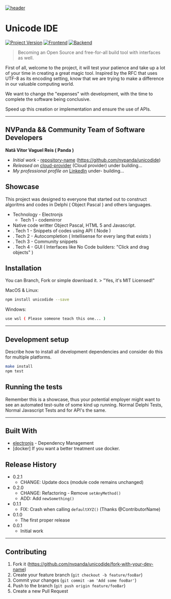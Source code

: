 [![header][header-url]][header-link]

# Unicode IDE
[![Project Version][version-image]][version-url]
[![Frontend][Frontend-image]][Frontend-url]
[![Backend][Backend-image]][Backend-url]

> Becoming an Open Source and free-for-all build tool with interfaces as well.

First of all, welcome to the project, it will test your patience and take up a lot of your time in creating a great magic tool.
Inspired by the RFC that uses UTF-8 as its encoding setting, know that we are trying to make a difference in our valuable computing world.

We want to change the "expenses" with development, with the time to complete the software being conclusive.

Speed up this creation or implementation and ensure the use of APIs.

---
## NVPanda && Community Team of Software Developers

**Natã Vitor Vaguel Reis ( Panda )** 
* *Initial work* - [repository-name][repository-url] (https://github.com/nvpanda/unicodide)
* *Released on* [cloud-provider][cloud-provider-url] (Cloud provider) under building...
* *My professional profile on* [LinkedIn][linkedin-url] under- building...

## Showcase

This project was designed to everyone that started out to construct algoritms and codes in Delphi ( Object Pascal ) and others languages.

* Technology - Electronjs
  * Tech 1 - codemirror
* Native code writter Object Pascal, HTML 5 and Javascript.
* . Tech 1 - Snippets of codes using API ( Node )
* . Tech 2 - Autocompletion ( Intellisense for every lang that exists )
* . Tech 3 - Community snippets
* . Tech 4 - GUI ( Interfaces like No Code builders: "Click and drag objects" )

## Installation

You can Branch, Fork or simple download it. > "Yes, it's MIT Licensed!"

MacOS & Linux:

```sh
npm install unicodide --save
```

Windows:

```sh
use wsl ( Please someone teach this one... )
```

---

## Development setup

Describe how to install all development dependencies and consider do this for multiple platforms.  

```sh
make install
npm test
```

## Running the tests

Remember this is a showcase, thus your potential employer might want to see an automated test-suite of some kind up running.
Normal Delphi Tests, Normal Javascript Tests and for API's the same.

---

## Built With

* [electronjs](https://electronjs.org) - Dependency Management
* [docker] If you want a better treatment use docker.

## Release History

* 0.2.1
    * CHANGE: Update docs (module code remains unchanged)
* 0.2.0
    * CHANGE: Refactoring - Remove `setAnyMethod()`
    * ADD: Add `newSomething()`
* 0.1.1
    * FIX: Crash when calling `defaultXYZ()` (Thanks @ContributorName)
* 0.1.0
    * The first proper release
* 0.0.1
    * Initial work

---

## Contributing

1. Fork it (<https://github.com/nvpanda/unicodide/fork-with-your-dev-name>)
2. Create your feature branch (`git checkout -b feature/fooBar`)
3. Commit your changes (`git commit -am 'Add some fooBar'`)
4. Push to the branch (`git push origin feature/fooBar`)
5. Create a new Pull Request

<!-- Markdown link & img dfn's -->

[header-url]: github-template.png
[header-link]: https://github.com/alexandrerosseto

[repository-url]: https://github.com/alexandrerosseto/wbshopping

[cloud-provider-url]: https://wbshopping.herokuapp.com

[linkedin-url]: https://www.linkedin.com/in/alexandrerosseto

[wiki]: https://github.com/yourname/yourproject/wiki

[version-image]: https://img.shields.io/badge/Version-1.0.0-brightgreen?style=for-the-badge&logo=appveyor
[version-url]: https://img.shields.io/badge/version-1.0.0-green
[Frontend-image]: https://img.shields.io/badge/Frontend-Ionic-blue?style=for-the-badge
[Frontend-url]: https://img.shields.io/badge/Frontend-Ionic-blue?style=for-the-badge
[Backend-image]: https://img.shields.io/badge/Backend-Java%208-important?style=for-the-badge
[Backend-url]: https://img.shields.io/badge/Backend-Java%208-important?style=for-the-badge
